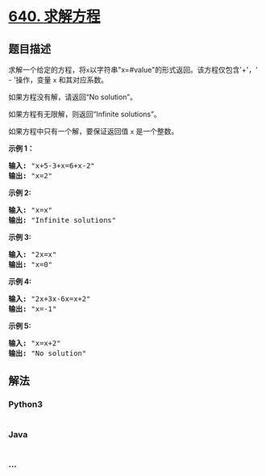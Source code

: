 # [640. 求解方程](https://leetcode-cn.com/problems/solve-the-equation)

## 题目描述
<!-- 这里写题目描述 -->
<p>求解一个给定的方程，将<code>x</code>以字符串&quot;x=#value&quot;的形式返回。该方程仅包含&#39;+&#39;，&#39; - &#39;操作，变量&nbsp;<code>x</code>&nbsp;和其对应系数。</p>

<p>如果方程没有解，请返回&ldquo;No solution&rdquo;。</p>

<p>如果方程有无限解，则返回&ldquo;Infinite solutions&rdquo;。</p>

<p>如果方程中只有一个解，要保证返回值&nbsp;<code>x</code>&nbsp;是一个整数。</p>

<p><strong>示例 1：</strong></p>

<pre><strong>输入:</strong> &quot;x+5-3+x=6+x-2&quot;
<strong>输出:</strong> &quot;x=2&quot;
</pre>

<p><strong>示例 2:</strong></p>

<pre><strong>输入:</strong> &quot;x=x&quot;
<strong>输出:</strong> &quot;Infinite solutions&quot;
</pre>

<p><strong>示例 3:</strong></p>

<pre><strong>输入:</strong> &quot;2x=x&quot;
<strong>输出:</strong> &quot;x=0&quot;
</pre>

<p><strong>示例 4:</strong></p>

<pre><strong>输入:</strong> &quot;2x+3x-6x=x+2&quot;
<strong>输出:</strong> &quot;x=-1&quot;
</pre>

<p><strong>示例 5:</strong></p>

<pre><strong>输入:</strong> &quot;x=x+2&quot;
<strong>输出:</strong> &quot;No solution&quot;
</pre>



## 解法
<!-- 这里可写通用的实现逻辑 -->


### Python3
<!-- 这里可写当前语言的特殊实现逻辑 -->

```python

```

### Java
<!-- 这里可写当前语言的特殊实现逻辑 -->

```java

```

### ...
```

```

